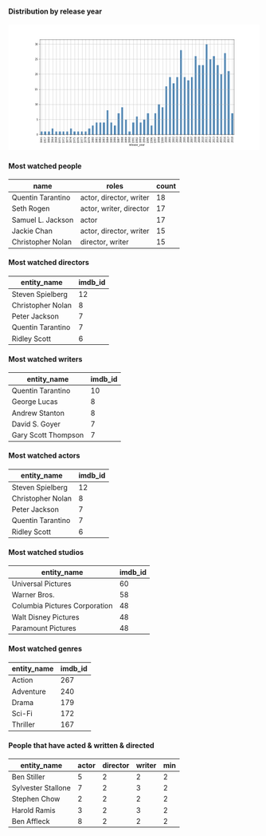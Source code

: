 #### Distribution by release year
![release_years](png/release_years.png)

#### Most watched people
name|roles|count
---|---|---
Quentin Tarantino|actor, director, writer|18
Seth Rogen|actor, writer, director|17
Samuel L. Jackson|actor|17
Jackie Chan|actor, director, writer|15
Christopher Nolan|director, writer|15

#### Most watched directors
entity_name|imdb_id
---|---
Steven Spielberg|12
Christopher Nolan|8
Peter Jackson|7
Quentin Tarantino|7
Ridley Scott|6

#### Most watched writers
entity_name|imdb_id
---|---
Quentin Tarantino|10
George Lucas|8
Andrew Stanton|8
David S. Goyer|7
Gary Scott Thompson|7

#### Most watched actors
entity_name|imdb_id
---|---
Steven Spielberg|12
Christopher Nolan|8
Peter Jackson|7
Quentin Tarantino|7
Ridley Scott|6

#### Most watched studios
entity_name|imdb_id
---|---
Universal Pictures|60
Warner Bros.|58
Columbia Pictures Corporation|48
Walt Disney Pictures|48
Paramount Pictures|48

#### Most watched genres
entity_name|imdb_id
---|---
Action|267
Adventure|240
Drama|179
Sci-Fi|172
Thriller|167

#### People that have acted & written & directed
entity_name|actor|director|writer|min
---|---|---|---|---
Ben Stiller|5|2|2|2
Sylvester Stallone|7|2|3|2
Stephen Chow|2|2|2|2
Harold Ramis|3|2|3|2
Ben Affleck|8|2|2|2

